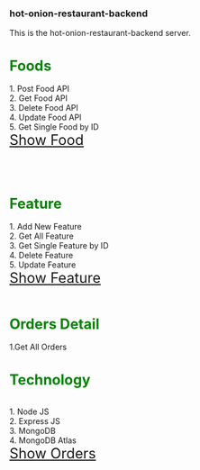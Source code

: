 ### hot-onion-restaurant-backend
This is the hot-onion-restaurant-backend server.
<br>

<h1 style="font-size:25px;color:green"> Foods </h1>
1. Post Food API
<br>
2. Get Food API <br>
3. Delete Food API<br>
4. Update Food API<br>
5. Get Single Food by ID
<br>
<a href="https://hot-onion-restaurant-server.herokuapp.com/foods" style="font-size: 25px">Show Food </a>

<br><br>
<h1 style="font-size:25px;color:green"> Feature </h1>
1. Add New Feature <br>
2. Get All Feature <br>
3. Get Single Feature by ID <br>
4. Delete Feature <br>
5. Update Feature
<br>
<a href="https://hot-onion-restaurant-server.herokuapp.com/feature" style="font-size: 25px">Show Feature </a>
<br><br>
<h1 style="font-size:25px;color:green"> Orders Detail </h1>
1.Get All Orders
<br>
<h1 style="font-size:25px;color:green"> Technology </h1>
<br>
1. Node JS <br>
2. Express JS <br>
3. MongoDB <br>
4. MongoDB Atlas <br>
<a href="https://hot-onion-restaurant-server.herokuapp.com/orders" style="font-size: 25px">Show Orders </a>
